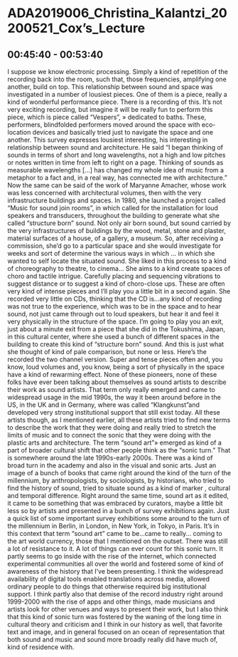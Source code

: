 # ADA2019006_Christina_Kalantzi_20200521_Cox’s_Lecture
## 00:45:40 - 00:53:40
I suppose we know electronic processing. Simply a kind of repetition of the recording back into the room, such that, those frequencies, amplifying one another, build on top. This relationship between sound and space was investigated in a number of lousiest pieces. One of them is a piece, really a kind of wonderful performance piece. There is a recording of this. It’s not very exciting recording, but imagine it will be really fun to perform this piece, which is piece called “Vespers”, » dedicated to baths. These, performers, blindfolded performers moved around the space with eco-location devices and basically tried just to navigate the space and one another. This survey expresses lousiest interesting, his interesting in relationship between sound and architecture. 
He said “I began thinking of sounds in terms of short and long wavelengths, not a high and low pitches or notes written in time from left to right on a page. Thinking of sounds as measurable wavelengths [...] has changed my whole idea of music from a metaphor to a fact and, in a real way, has connected me with architecture.” Now the same can be said of the work of Maryanne Amacher, whose work was less concerned with architectural volumes, then with the very infrastructure buildings and spaces. In 1980, she launched a project called “Music for sound join rooms”, in which called for the installation for loud speakers and transducers, throughout the building to generate what she called “structure born” sound. Not only air born sound, but sound carried by the very infrastructures of buildings by the wood, metal, stone and plaster, material surfaces of a house, of a gallery, a museum. So, after receiving a commission, she’d go to a particular space and she would investigate for weeks and sort of determine the various ways in which ... in which she wanted to self locate the situated sound. She liked in this process to a kind of choreography to theatre, to cinema... She aims to a kind create spaces of choro and tactile intrigue. Carefully placing and sequencing vibrations to suggest distance or to suggest a kind of choro-close ups. These are often very kind of intense pieces and I’ll play you a little bit in a second again. She recorded very little on CDs, thinking that the CD is…any kind of recording was not true to the experience, which was to be in the space and to hear sound, not just came through out to loud speakers, but hear it and feel it very physically in the structure of the space. I’m going to play you an exit, just about a minute exit from a piece that she did in the Tokushima, Japan, in this cultural center, where she used a bunch of different spaces in the building to create this kind of “structure born” sound. And this is just what she thought of kind of pale comparison, but none or less. Here’s the recorded the two channel version.
Super and tense pieces often and, you know, loud volumes and, you know, being a sort of physically in the space have a kind of rewarming effect.
None of these pioneers, none of these folks have ever been talking about themselves as sound artists to describe their work as sound artists. That term only really emerged and came to widespread usage in the mid 1990s, the way it been around before in the US, in the UK and in Germany, where was called “Klangkunst”and developed very strong institutional support that still exist today. All these artists though, as I mentioned earlier, all these artists tried to find new terms to describe the work that they were doing and really tried to stretch the limits of music and to connect the sonic that they were doing with the plastic arts and architecture. The term “sound art”» emerged as kind of a part of broader cultural shift that other people think as the “sonic turn.” That is somewhere around the late 1990s-early 2000s. There was a kind of broad turn in the academy and also in the visual and sonic arts. Just an image of a bunch of books that came right around the kind of the turn of the millennium, by anthropologists, by sociologists, by historians, who tried to find the history of sound, tried to situate sound as a kind of marker , cultural and temporal difference. Right around the same time, sound art as it edited, it came to be something that was embraced by curators, maybe a little bit less so by artists and presented in a bunch of survey exhibitions again. Just a quick list of some important survey exhibitions some around to the turn of the millennium in Berlin, in London, in New York, in Tokyo, in Paris. It’s in this context that term “sound art” came to be...came to really... coming to the art world currency, those that I mentioned on the outset. There was still a lot of resistance to it. A lot of things can ever count for this sonic turn. It partly seems to go inside with the rise of the internet, which connected experimental communities all over the world and fostered some of kind of awareness of the history that I’ve been presenting. I think the widespread availability of digital tools enabled translations across media, allowed ordinary people to do things that otherwise required big institutional support. I think partly also that demise of the record industry right around 1999-2000 with the rise of apps and other things, made musicians and artists look for other venues and ways to present their work, but I also think that this kind of sonic turn was fostered by the waning of the long time in cultural theory and criticism and I think in our history as well, that favorite text and image, and in general focused on an ocean of representation that both sound and music and sound more broadly really did have much of, kind of residence with. 
